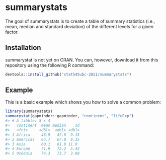 
<!-- README.md is generated from README.Rmd. Please edit that file -->

# summarystats

<!-- badges: start -->
<!-- badges: end -->

The goal of summarystats is to create a table of summary statistics
(i.e., mean, median and standard deviation) of the different levels for
a given factor.

## Installation

summarystat is not yet on CRAN. You can, however, download it from this
repository using the following R command:

``` r
devtools::install_github("stat545ubc-2021/summarystats")
```

## Example

This is a basic example which shows you how to solve a common problem:

``` r
library(summarystats)
summarystat(gapminder::gapminder, "continent", "lifeExp")
#> # A tibble: 5 x 4
#>   continent  mean median    sd
#>   <fct>     <dbl>  <dbl> <dbl>
#> 1 Africa     48.9   47.8  9.15
#> 2 Americas   64.7   67.0  9.35
#> 3 Asia       60.1   61.8 11.9 
#> 4 Europe     71.9   72.2  5.43
#> 5 Oceania    74.3   73.7  3.80
```
